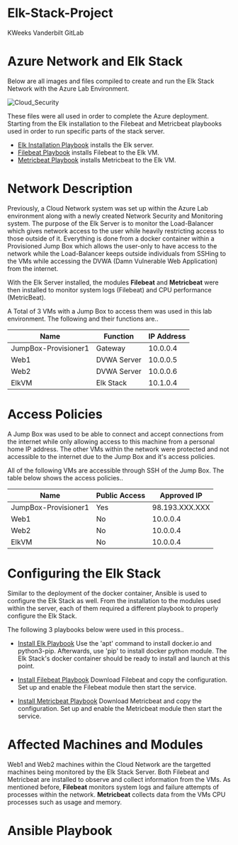 # Elk-Stack-Project

KWeeks Vanderbilt GitLab

# Azure Network and Elk Stack

Below are all images and files compiled to create and run the Elk Stack Network with the 
Azure Lab Environment.

![Cloud_Security](https://user-images.githubusercontent.com/97552776/166241269-980481e6-f54e-466b-81a5-2ea29df0f8ff.JPG)

These files were all used in order to complete the Azure deployment. Starting from the Elk installation to the Filebeat and Metricbeat playbooks used in order to run 
specific parts of the stack server. 

* [Elk Installation Playbook](Ansible/install-elk.yml) installs the Elk server.
* [Filebeat Playbook](Ansible/filebeat-playbook.yml) installs Filebeat to the Elk VM.
* [Metricbeat Playbook](Ansible/metricbeat-playbook.yml) installs Metricbeat to the Elk VM.

# Network Description

Previously, a Cloud Network system was set up within the Azure Lab environment along with a newly created Network Security and Monitoring system. 
The purpose of the Elk Server is to monitor the Load-Balancer which gives network access to the user while heavily restricting access to those outside of it. 
Everything is done from a docker container within a Provisioned Jump Box which allows the user-only to have access to the network while the Load-Balancer keeps outside individuals from SSHing to the VMs while accessing the DVWA (Damn Vulnerable Web Application) from the internet. 

With the Elk Server installed, the modules **Filebeat** and **Metricbeat** were then installed to monitor system logs (Filebeat) and CPU performance (MetricBeat).

A Total of 3 VMs with a Jump Box to access them was used in this lab environment. The following and their functions are..

| Name                 | Function    | IP Address |
| -------------------- | ----------- | ---------- |
| JumpBox-Provisioner1 | Gateway     | 10.0.0.4   |
| Web1                 | DVWA Server | 10.0.0.5   |
| Web2                 | DVWA Server | 10.0.0.6   |
| ElkVM                | Elk Stack   | 10.1.0.4   |

# Access Policies

A Jump Box was used to be able to connect and accept connections from the internet while only allowing access to this machine from a personal home IP address. The other VMs within the network were protected and not accessible to the internet due to the Jump Box and it's access policies. 

All of the following VMs are accessible through SSH of the Jump Box. The table below shows the access policies..

| Name                 | Public Access | Approved IP    |
| -------------------- | ------------- | -------------- |
| JumpBox-Provisioner1 | Yes           | 98.193.XXX.XXX |
| Web1                 | No            | 10.0.0.4       |
| Web2                 | No            | 10.0.0.4       |
| ElkVM                | No            | 10.0.0.4       |

# Configuring the Elk Stack

Similar to the deployment of the docker container, Ansible is used to configure the Elk Stack as well. From the installation to the modules used within the server, each of them required a different playbook to properly configure the Elk Stack. 

The following 3 playbooks below were used in this process..

* [Install Elk Playbook](Ansible/install-elk.yml) Use the 'apt' command to install docker.io and python3-pip. Afterwards, use 'pip' to install docker python module. The Elk Stack's docker container should be ready to install and launch at this point. 
 
* [Install Filebeat Playbook](Ansible/filebeat-playbook.yml) Download Filebeat and copy the configuration. Set up and enable the Filebeat module then start the service.

* [Install Metricbeat Playbook](Ansible/metricbeat-playbook.yml) Download Metricbeat and copy the configuration. Set up and enable the Metricbeat module then start the service.

# Affected Machines and Modules

Web1 and Web2 machines within the Cloud Network are the targetted machines being monitored by the Elk Stack Server. Both Filebeat and Metricbeat are installed to observe and collect information from the VMs. As mentioned before, **Filebeat** monitors system logs and failure attempts of processes within the network. **Metricbeat** collects data from the VMs CPU processes such as usage and memory. 

# Ansible Playbook

